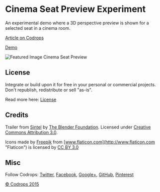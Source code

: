 # Cinema Seat Preview Experiment

An experimental demo where a 3D perspective preview is shown for a selected seat in a cinema room.

[Article on Codrops](http://tympanus.net/codrops/?p=25885)

[Demo](http://tympanus.net/Development/SeatPreview/)

![Featured Image Cinema Seat Preview](http://tympanus.net/codrops/wp-content/uploads/2016/01/CinemaSeatPreviewExperiment.jpg)

## License

Integrate or build upon it for free in your personal or commercial projects. Don't republish, redistribute or sell "as-is". 

Read more here: [License](http://tympanus.net/codrops/licensing/)

## Credits

Trailer from [Sintel](https://durian.blender.org/) by [The Blender Foundation](https://www.blender.org/foundation/). Licensed under [Creative Commons Attribution 3.0](http://creativecommons.org/licenses/by/3.0/).

Icons made by [Freepik](http://www.freepik.com "Freepik") from [www.flaticon.com](http://www.flaticon.com "Flaticon") is licensed by [CC BY 3.0](http://creativecommons.org/licenses/by/3.0/ "Creative Commons BY 3.0")

## Misc

Follow Codrops: [Twitter](http://www.twitter.com/codrops), [Facebook](http://www.facebook.com/pages/Codrops/159107397912), [Google+](https://plus.google.com/101095823814290637419), [GitHub](https://github.com/codrops), [Pinterest](http://www.pinterest.com/codrops/)

[© Codrops 2015](http://www.codrops.com)





